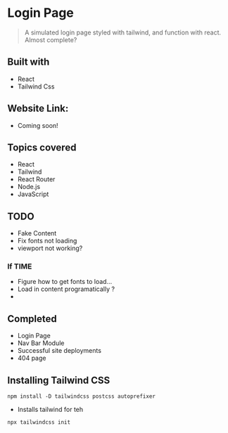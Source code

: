# Login Page 
> A simulated login page styled with tailwind, and function with react.
> Almost complete? 
## Built with 
 - React
 - Tailwind Css

## Website Link:
 - Coming soon!

## Topics covered
- React
- Tailwind
- React Router
- Node.js
- JavaScript
## TODO
- Fake Content
- Fix fonts not loading
- viewport not working?
### If TIME
- Figure how to get fonts to load...
- Load in content programatically ?
- 
## Completed
- Login Page
- Nav Bar Module
- Successful site deployments
- 404 page

## Installing Tailwind CSS

```npm
npm install -D tailwindcss postcss autoprefixer
```
- Installs tailwind for teh 
```npm
npx tailwindcss init
```
